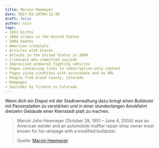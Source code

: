```yaml
---
title: Marvin Heemeyer
date: 2017-03-28T09:12:46
draft: false
author: nico
tags:
- 1951 births
- 2004 crimes in the United States
- 2004 deaths
- American criminals
- Articles with hCards
- Attacks in the United States in 2004
- Criminals who committed suicide
- Improvised armoured fighting vehicles
- Pages containing links to subscription-only content
- Pages using citations with accessdate and no URL
- People from Grand County, Colorado
- Rampages
- Suicides by firearm in Colorado
---
```


Wenn dich ein Disput mit der Stadtverwaltung dazu bringt einen Bulldozer mit Panzerplatten zu verstärken und in einer stundenlangen Amokfahrt dreizehn Gebäude einer Kleinstadt platt zu machen.

> Marvin John Heemeyer (October 28, 1951 – June 4, 2004) was an American welder
> and an automobile muffler repair shop owner most known for his rampage with a
> modified bulldozer.
>
> Quelle: [Marvin Heemeyer](https://en.wikipedia.org/wiki/Marvin_Heemeyer)

